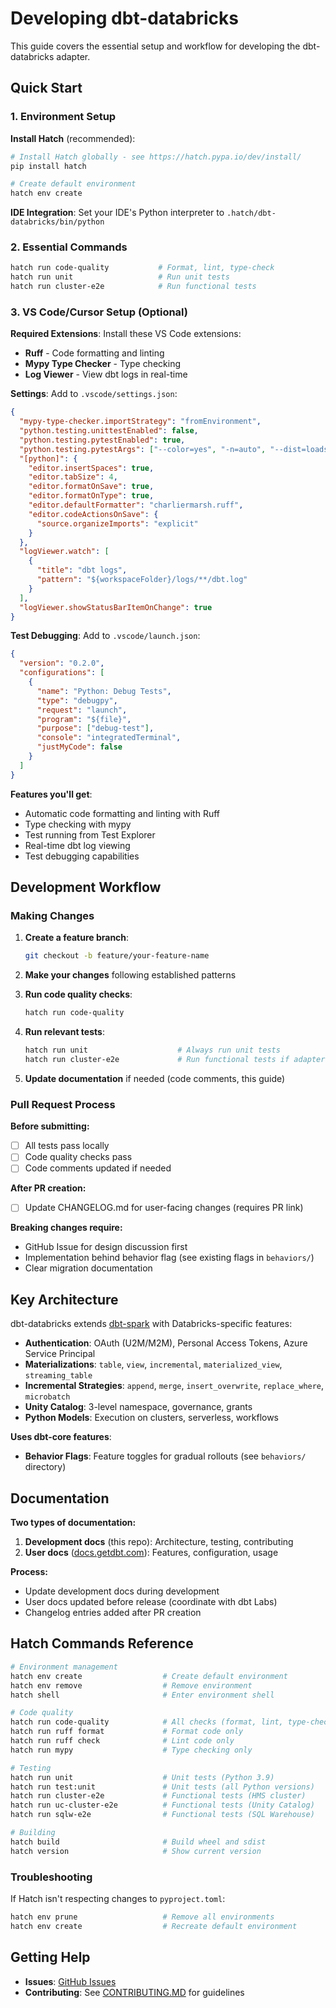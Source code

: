 # Developing dbt-databricks

This guide covers the essential setup and workflow for developing the dbt-databricks adapter.

## Quick Start

### 1. Environment Setup

**Install Hatch** (recommended):

```bash
# Install Hatch globally - see https://hatch.pypa.io/dev/install/
pip install hatch

# Create default environment
hatch env create
```

**IDE Integration**:
Set your IDE's Python interpreter to `.hatch/dbt-databricks/bin/python`

### 2. Essential Commands

```bash
hatch run code-quality           # Format, lint, type-check
hatch run unit                   # Run unit tests
hatch run cluster-e2e            # Run functional tests
```

### 3. VS Code/Cursor Setup (Optional)

**Required Extensions**: Install these VS Code extensions:

- **Ruff** - Code formatting and linting
- **Mypy Type Checker** - Type checking
- **Log Viewer** - View dbt logs in real-time

**Settings**: Add to `.vscode/settings.json`:

```json
{
  "mypy-type-checker.importStrategy": "fromEnvironment",
  "python.testing.unittestEnabled": false,
  "python.testing.pytestEnabled": true,
  "python.testing.pytestArgs": ["--color=yes", "-n=auto", "--dist=loadscope"],
  "[python]": {
    "editor.insertSpaces": true,
    "editor.tabSize": 4,
    "editor.formatOnSave": true,
    "editor.formatOnType": true,
    "editor.defaultFormatter": "charliermarsh.ruff",
    "editor.codeActionsOnSave": {
      "source.organizeImports": "explicit"
    }
  },
  "logViewer.watch": [
    {
      "title": "dbt logs",
      "pattern": "${workspaceFolder}/logs/**/dbt.log"
    }
  ],
  "logViewer.showStatusBarItemOnChange": true
}
```

**Test Debugging**: Add to `.vscode/launch.json`:

```json
{
  "version": "0.2.0",
  "configurations": [
    {
      "name": "Python: Debug Tests",
      "type": "debugpy",
      "request": "launch",
      "program": "${file}",
      "purpose": ["debug-test"],
      "console": "integratedTerminal",
      "justMyCode": false
    }
  ]
}
```

**Features you'll get**:

- Automatic code formatting and linting with Ruff
- Type checking with mypy
- Test running from Test Explorer
- Real-time dbt log viewing
- Test debugging capabilities

## Development Workflow

### Making Changes

1. **Create a feature branch**:

   ```bash
   git checkout -b feature/your-feature-name
   ```

2. **Make your changes** following established patterns

3. **Run code quality checks**:

   ```bash
   hatch run code-quality
   ```

4. **Run relevant tests**:

   ```bash
   hatch run unit                    # Always run unit tests
   hatch run cluster-e2e             # Run functional tests if adapter changes
   ```

5. **Update documentation** if needed (code comments, this guide)

### Pull Request Process

**Before submitting:**

- [ ] All tests pass locally
- [ ] Code quality checks pass
- [ ] Code comments updated if needed

**After PR creation:**

- [ ] Update CHANGELOG.md for user-facing changes (requires PR link)

**Breaking changes require:**

- GitHub Issue for design discussion first
- Implementation behind behavior flag (see existing flags in `behaviors/`)
- Clear migration documentation

## Key Architecture

dbt-databricks extends [dbt-spark](https://github.com/dbt-labs/dbt-spark) with Databricks-specific features:

- **Authentication**: OAuth (U2M/M2M), Personal Access Tokens, Azure Service Principal
- **Materializations**: `table`, `view`, `incremental`, `materialized_view`, `streaming_table`
- **Incremental Strategies**: `append`, `merge`, `insert_overwrite`, `replace_where`, `microbatch`
- **Unity Catalog**: 3-level namespace, governance, grants
- **Python Models**: Execution on clusters, serverless, workflows

**Uses dbt-core features**:

- **Behavior Flags**: Feature toggles for gradual rollouts (see `behaviors/` directory)

## Documentation

**Two types of documentation:**

1. **Development docs** (this repo): Architecture, testing, contributing
2. **User docs** ([docs.getdbt.com](https://docs.getdbt.com)): Features, configuration, usage

**Process:**

- Update development docs during development
- User docs updated before release (coordinate with dbt Labs)
- Changelog entries added after PR creation

## Hatch Commands Reference

```bash
# Environment management
hatch env create                  # Create default environment
hatch env remove                  # Remove environment
hatch shell                       # Enter environment shell

# Code quality
hatch run code-quality            # All checks (format, lint, type-check)
hatch run ruff format             # Format code only
hatch run ruff check              # Lint code only
hatch run mypy                    # Type checking only

# Testing
hatch run unit                    # Unit tests (Python 3.9)
hatch run test:unit               # Unit tests (all Python versions)
hatch run cluster-e2e             # Functional tests (HMS cluster)
hatch run uc-cluster-e2e          # Functional tests (Unity Catalog)
hatch run sqlw-e2e                # Functional tests (SQL Warehouse)

# Building
hatch build                       # Build wheel and sdist
hatch version                     # Show current version
```

### Troubleshooting

If Hatch isn't respecting changes to `pyproject.toml`:

```bash
hatch env prune                   # Remove all environments
hatch env create                  # Recreate default environment
```

## Getting Help

- **Issues**: [GitHub Issues](https://github.com/databricks/dbt-databricks/issues)
- **Contributing**: See [CONTRIBUTING.MD](../CONTRIBUTING.MD) for guidelines
